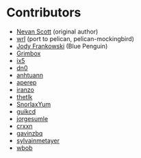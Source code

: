 # Contributors

* [Nevan Scott](https://github.com/nevanscott/Mockingbird) (original author)
* [wrl](https://github.com/wrl/pelican-mockingbird) (port to pelican, pelican-mockingbird)
* [Jody Frankowski](http://github.com/jody-frankowski) (Blue Penguin)
* [Grimbox](https://github.com/Grimbox)
* [ix5](https://github.com/ix5)
* [dn0](https://github.com/dn0)
* [anhtuann](https://github.com/anhtuann)
* [aperep](https://github.com/aperep)
* [iranzo](https://github.com/iranzo)
* [thetlk](https://github.com/thetlk)
* [SnorlaxYum](https://github.com/SnorlaxYum)
* [guikcd](https://github.com/guikcd)
* [jorgesumle](https://github.com/jorgesumle)
* [crxxn](https://github.com/crxxn)
* [gavinzbq](https://github.com/gavinzbq)
* [sylvainmetayer](https://github.com/sylvainmetayer)
* [wbob](https://github.com/wbob)
